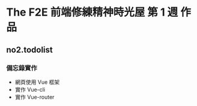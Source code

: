 # The F2E 前端修練精神時光屋 第 1 週 作品

## no2.todolist

<a href="https://fchsu.github.io/No1.todolist/dist/#/MyTasks" target="_blank"></a>

### 備忘錄實作

- 網頁使用 Vue 框架
- 實作 Vue-cli
- 實作 Vue-router